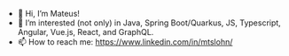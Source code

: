- 👋 Hi, I’m Mateus! 
- 👀 I’m interested (not only) in Java, Spring Boot/Quarkus, JS, Typescript, Angular, Vue.js, React, and GraphQL.
- 📫 How to reach me: https://www.linkedin.com/in/mtslohn/
<!--- - 🌱 I’m currently learning ...
- 💞️ I’m looking to collaborate on ...

mtslohn/mtslohn is a ✨ special ✨ repository because its `README.md` (this file) appears on your GitHub profile.
You can click the Preview link to take a look at your changes.
--->
